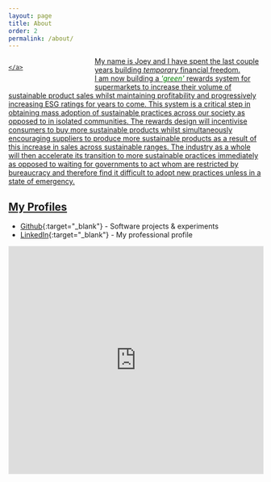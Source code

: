 ```yaml
---
layout: page
title: About
order: 2
permalink: /about/
---
```


<p>
<!-- <img src="/assets/images/IMG_3388.jpeg" width="200" alt="Joey D" style="float: left; margin: 0 1.5em 15px 0; min-width: 150px; max-width: 45%" /> -->

<div class="badge-base LI-profile-badge" data-locale="en_US" data-size="medium" data-theme="dark" data-type="VERTICAL" data-vanity="joe-dwonczyk" data-version="v1" style="float: left; margin: 0 1.5em 15px 0; min-width: 150px; max-width: 45%">
    <a class="badge-base__link LI-simple-link" href="https://uk.linkedin.com/in/joe-dwonczyk?trk=profile-badge">
        
    </a>
</div>

My name is Joey and I have spent the last couple years building <i>temporary</i> financial freedom.
<br/>
I am now building a <span style="color: green"><i>'green'</i></span> rewards system for supermarkets to increase their volume of sustainable product sales whilst maintaining profitability and progressively increasing ESG ratings for years to come. This system is a critical step in obtaining mass adoption of sustainable practices across our society as opposed to in isolated communities. The rewards design will incentivise consumers to buy more sustainable products whilst simultaneously encouraging suppliers to produce more sustainable products as a result of this increase in sales across sustainable ranges. The industry as a whole will then accelerate its transition to more sustainable practices immediately as opposed to waiting for governments to act whom are restricted by bureaucracy and therefore find it difficult to adopt new practices unless in a state of emergency.
<br style="clear:both;" />
</p>

## My Profiles
* [Github](https://github.com/Dwonczykj){:target="_blank"} - Software projects & experiments
* [LinkedIn](http://www.linkedin.com/in/joe-dwonczyk/){:target="_blank"} - My professional profile

<iframe style="border: 1px solid rgba(0, 0, 0, 0.1);" width="100%" height="450" src="https://www.figma.com/embed?embed_host=share&url=https%3A%2F%2Fwww.figma.com%2Ffile%2FsNltm9s70TlQlTQpGh8syH%2FBio%3Fnode-id%3D0%253A1" allowfullscreen></iframe>


